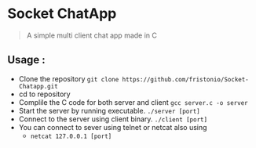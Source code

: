 # Socket ChatApp

> A simple multi client chat app made in C

## Usage :

* Clone the repository `git clone https://github.com/fristonio/Socket-Chatapp.git`
* cd to repository
* Complile the C code for both server and client `gcc server.c -o server`
* Start the server by running executable. `./server [port]`
* Connect to the server using client binary. `./client [port]`
* You can connect to sever using telnet or netcat also using
	* `netcat 127.0.0.1 [port]`
